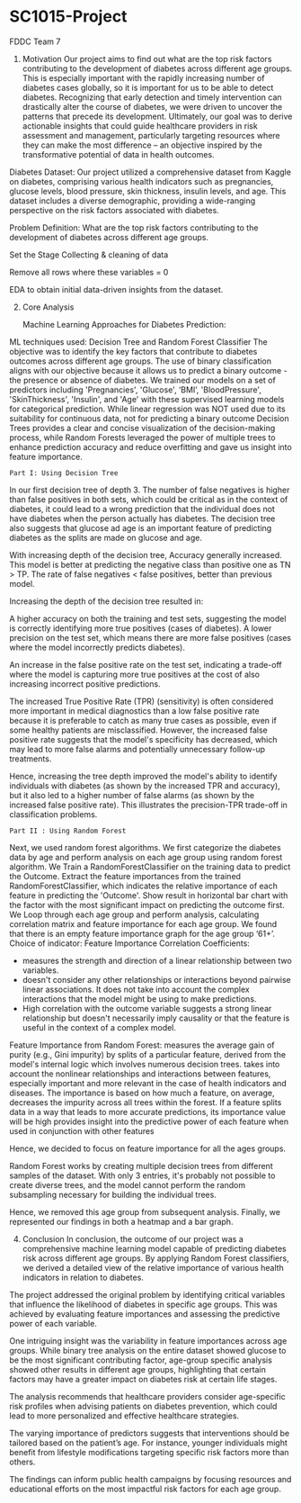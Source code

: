 # SC1015-Project

FDDC Team 7

1. Motivation
Our project aims to find out what are the top risk factors contributing to the development of diabetes across different age groups. This is especially important with the rapidly increasing number of diabetes cases globally, so it is important for us to be able to detect diabetes. Recognizing that early detection and timely intervention can drastically alter the course of diabetes, we were driven to uncover the patterns that precede its development. Ultimately, our goal was to derive actionable insights that could guide healthcare providers in risk assessment and management, particularly targeting resources where they can make the most difference – an objective inspired by the transformative potential of data in health outcomes.

Diabetes Dataset:
Our project utilized a comprehensive dataset from Kaggle on diabetes, comprising various health indicators such as pregnancies, glucose levels, blood pressure, skin thickness, insulin levels, and age. This dataset includes a diverse demographic, providing a wide-ranging perspective on the risk factors associated with diabetes.

Problem Definition:
What are the top risk factors contributing to the development of  diabetes across different age groups.

Set the Stage
Collecting & cleaning of data

Remove all rows where these variables = 0  

EDA to obtain initial data-driven insights from the dataset.


2. Core Analysis

	Machine Learning Approaches for Diabetes Prediction:

ML techniques used: Decision Tree and Random Forest Classifier 
The objective was to identify the key factors that contribute to diabetes outcomes across different age groups. The use of binary classification aligns with our objective because it allows us to predict a binary outcome - the presence or absence of diabetes.
We trained our models on a set of predictors including 'Pregnancies', 'Glucose', ‘BMI’, 'BloodPressure', 'SkinThickness', 'Insulin', and 'Age' with these supervised learning models for categorical prediction.
While linear regression was NOT used due to its suitability for continuous data, not for predicting a binary outcome 
Decision Trees provides a clear and concise visualization of the decision-making process, while Random Forests leveraged the power of multiple trees to enhance prediction accuracy and reduce overfitting and gave us insight into feature importance.


	Part I: Using Decision Tree

In our first decision tree of depth 3. The number of false negatives is higher than false positives in both sets, which could be critical as in the context of diabetes, it could lead to a wrong prediction that the individual does not have diabetes when the person actually has diabetes. The decision tree also suggests that glucose ad age is an important feature of predicting diabetes as the splits are made on glucose and age.

With increasing depth of the decision tree, Accuracy generally increased. This model is better at predicting the negative class than positive one as TN > TP. The rate of false negatives < false positives, better than previous model.

Increasing the depth of the decision tree resulted in:

A higher accuracy on both the training and test sets, suggesting the model is correctly identifying more true positives (cases of diabetes).
A lower precision on the test set, which means there are more false positives (cases where the model incorrectly predicts diabetes).

An increase in the false positive rate on the test set, indicating a trade-off where the model is capturing more true positives at the cost of also increasing incorrect positive predictions.

The increased True Positive Rate (TPR) (sensitivity) is often considered more important in medical diagnostics than a low false positive rate because it is preferable to catch as many true cases as possible, even if some healthy patients are misclassified. However, the increased false positive rate suggests that the model's specificity has decreased, which may lead to more false alarms and potentially unnecessary follow-up treatments.

Hence, increasing the tree depth improved the model's ability to identify individuals with diabetes (as shown by the increased TPR and accuracy), but it also led to a higher number of false alarms (as shown by the increased false positive rate). This illustrates the precision-TPR trade-off in classification problems. ​


	Part II : Using Random Forest

Next, we used random forest algorithms. We first categorize the diabetes data by age and perform analysis on each age group using random forest algorithm.  We Train a RandomForestClassifier on the training data to predict the Outcome. Extract the feature importances from the trained RandomForestClassifier, which indicates the relative importance of each feature in predicting the 'Outcome'. Show result in horizontal bar chart with the factor with the most significant impact on predicting the outcome first. We Loop through each age group and perform analysis, calculating correlation matrix and feature importance for each age group. We found that there is an empty feature importance graph for the age group ‘61+’. 
Choice of indicator: Feature Importance
​​Correlation Coefficients:
- measures the strength and direction of a linear relationship between two variables.
- doesn't consider any other relationships or interactions beyond pairwise linear associations. It does not take into account the complex interactions that the model might be using to make predictions.
- High correlation with the outcome variable suggests a strong linear relationship but doesn't necessarily imply causality or that the feature is useful in the context of a complex model.

Feature Importance from Random Forest:
measures the average gain of purity (e.g., Gini impurity) by splits of a particular feature, derived from the model's internal logic which involves numerous decision trees.
takes into account the nonlinear relationships and interactions between features, especially important and more relevant in the case of health indicators and diseases.
The importance is based on how much a feature, on average, decreases the impurity across all trees within the forest. If  a feature  splits data in a way that leads to more accurate predictions, its importance value will be high 
provides insight into the predictive power of each feature when used in conjunction with other features

Hence, we decided to focus on feature importance for all the ages groups.



Random Forest works by creating multiple decision trees from different samples of the dataset. With only 3 entries, it's probably not possible to create diverse trees, and the model cannot perform the random subsampling necessary for building the individual trees.

Hence, we removed this age group from subsequent analysis.
	Finally, we represented our findings in both a heatmap and a bar graph.

4. Conclusion
In conclusion, the outcome of our project was a comprehensive machine learning model capable of predicting diabetes risk across different age groups. By applying Random Forest classifiers, we derived a detailed view of the relative importance of various health indicators in relation to diabetes.

The project addressed the original problem by identifying critical variables that influence the likelihood of diabetes in specific age groups. This was achieved by evaluating feature importances and assessing the predictive power of each variable.

One intriguing insight was the variability in feature importances across age groups. While binary tree analysis on the entire dataset showed glucose to be the most significant contributing factor, age-group specific analysis showed other results in different age groups, highlighting that certain factors may have a greater impact on diabetes risk at certain life stages.

The analysis recommends that healthcare providers consider age-specific risk profiles when advising patients on diabetes prevention, which could lead to more personalized and effective healthcare strategies.

The varying importance of predictors suggests that interventions should be tailored based on the patient’s age. For instance, younger individuals might benefit from lifestyle modifications targeting specific risk factors more than others.

The findings can inform public health campaigns by focusing resources and educational efforts on the most impactful risk factors for each age group.


